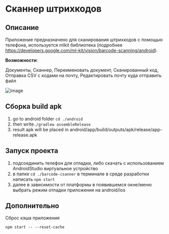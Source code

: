 # Сканнер штрихкодов

## Описание

Приложение предназначено для сканирования штрихкодов с помощью телефона, используется mlkit библиотека (подробнее https://developers.google.com/ml-kit/vision/barcode-scanning/android).

**Возможности**:

Документы, Сканнер, Переименовать документ, Сканированный код, Отправка CSV с кодами на почту, Редактировать почту куда отправить файл

![image](https://github.com/TasyaKh/bacrode-csanner/assets/91024491/74fbf854-66a2-4446-a5a5-e0fac42e2ec3)

## Сборка build apk

1)  go to android folder ```cd ./android```
2)  then write```./gradlew assembleRelease```
3) result apk will be placed in android/app/build/outputs/apk/release/app-release.apk

## Запуск проекта

1) подсоединить телефон для отладки, либо скачать с использованием AndroidStudio виртуальное устройство
2) в папке ```cd ./barcode-csanner``` в терминале в среде разработки написать ```npm start```
3) далее в зависимости от платформы в появившемся окне/меню выбрать режим отладки приложения на android/ios

## Дополнительно

Сброс кэша приложения

```npm start -- --reset-cache```







